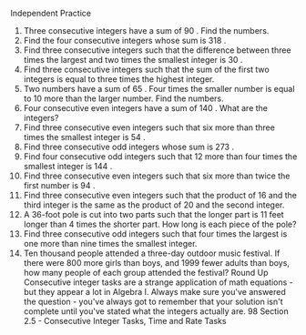 Independent Practice
1. Three consecutive integers have a sum of 90 . Find the numbers.
2. Find the four consecutive integers whose sum is 318 .
3. Find three consecutive integers such that the difference between three times the largest and two times the smallest integer is 30 .
4. Find three consecutive integers such that the sum of the first two integers is equal to three times the highest integer.
5. Two numbers have a sum of 65 . Four times the smaller number is equal to 10 more than the larger number. Find the numbers.
6. Four consecutive even integers have a sum of 140 .
What are the integers?
7. Find three consecutive even integers such that six more than three times the smallest integer is 54 .
8. Find three consecutive odd integers whose sum is 273 .
9. Find four consecutive odd integers such that 12 more than four times the smallest integer is 144 .
10. Find three consecutive even integers such that six more than twice the first number is 94 .
11. Find three consecutive even integers such that the product of 16 and the third integer is the same as the product of 20 and the second integer.
12. A 36-foot pole is cut into two parts such that the longer part is 11 feet longer than 4 times the shorter part. How long is each piece of the pole?
13. Find three consecutive odd integers such that four times the largest is one more than nine times the smallest integer.
14. Ten thousand people attended a three-day outdoor music festival. If there were 800 more girls than boys, and 1999 fewer adults than boys, how many people of each group attended the festival?
Round Up
Consecutive integer tasks are a strange application of math equations - but they appear a lot in Algebra I. Always make sure you've answered the question - you've always got to remember that your solution isn't complete until you've stated what the integers actually are.
98 Section 2.5 - Consecutive Integer Tasks, Time and Rate Tasks
